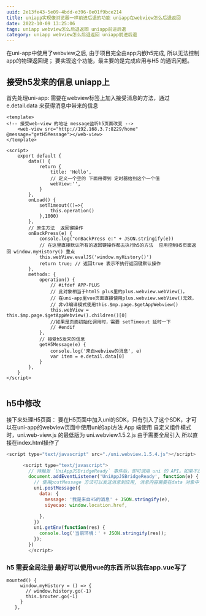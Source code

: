 ```yaml
---
uuid: 2e13fe43-5e09-4bdd-e396-0e01f9bce214
title: uniapp实现像浏览器一样前进后退的功能 uniapp在webview怎么后退返回
date: 2022-10-09 13:25:06
tags: uniapp webview怎么后退返回 uniapp前进后退
category: uniapp webview怎么后退返回 uniapp前进后退
---
```

在uni-app中使用了webview之后, 由于项目完全由app内嵌h5完成, 所以无法控制app的物理返回键； 要实现这个功能，最主要的是完成应用与H5 的通讯问题。
## 接受h5发来的信息 uniapp上 
首先处理uni-app: 需要在webview标签上加入接受消息的方法，通过e.detail.data 来获得消息中带来的信息
```vue
<template>
<!-- 接受web-view 的地址 message监听h5页面改变 -->
	<web-view src="http://192.168.3.7:8229/home" @message="getH5Message"></web-view>
</template>

<script>
	export default {
		data() {
			return {
				title: 'Hello',
				// 定义一个空的 下面用得到 定时器给到这个一个值
                webView:'',
			}
		},
		onLoad() {
			setTimeout(()=>{
				this.operation()
			},1000)
		},
        // 原生方法  返回键操作
		onBackPress(e) {
			console.log("onBackPress e:" + JSON.stringify(e))
			// 在这里直接默认所有的返回键操作都去执行h5的方法  应用控制H5页面返回 window.myHistory() 重点
			this.webView.evalJS('window.myHistory()')
			return true; // 返回true 表示不执行返回键默认操作
		},
		methods: {
			operation() {
				// #ifdef APP-PLUS
				// 此对象相当于html5 plus里的plus.webview.webView()。
				// 在uni-app里vue页面直接使用plus.webview.webView()无效，
				// 非v3编译模式使用this.$mp.page.$getAppWebview()
				this.webView = this.$mp.page.$getAppWebview().children()[0]
				//如果是页面初始化调用时，需要 setTimeout 延时一下
				// #endif
			},
            // 接受h5发来的信息
			getH5Message(e) {
				console.log('来自webview的消息', e)
				var item = e.detail.data[0]
			}
		},
	}
</script>


```

## h5中修改
接下来处理H5页面： 要在H5页面中加入uni的SDK，只有引入了这个SDK，才可以在uni-app的webview页面中使用uni的api方法 
App 端使用 自定义组件模式 时，uni.web-view.js 的最低版为 uni.webview.1.5.2.js
由于需要全局引入  所以直接在index.html操作了
```js
<script type="text/javascript" src="./uni.webview.1.5.4.js"></script>

      <script type="text/javascript">
        // 待触发 `UniAppJSBridgeReady` 事件后，即可调用 uni 的 API。如果不是一打开页面就调用 可以不用这个监听
        document.addEventListener('UniAppJSBridgeReady', function(e) {
          // 使用postMessage 方法可以发送消息到应用, 消息内容需要在data 对象中,否则webview无法接收到
          uni.postMessage({
            data: {
              message: '我是来自H5的消息' + JSON.stringify(e),
              siyecao: window.location.href,

            },
          })
          uni.getEnv(function(res) {
            console.log('当前环境：' + JSON.stringify(res));
          });
        })
        </script>

```
 ### h5 需要全局注册 最好可以使用vue的东西 所以我在app.vue写了
 ```
 mounted() {
      window.myHistory = () => {
        // window.history.go(-1)
        this.$router.go(-1)
      }
    },
 ```
